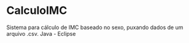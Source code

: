 # CalculoIMC
Sistema para cálculo de IMC baseado no sexo, puxando dados de um arquivo .csv.
Java - Eclipse
